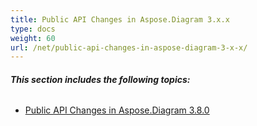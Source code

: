 ```yaml
---
title: Public API Changes in Aspose.Diagram 3.x.x
type: docs
weight: 60
url: /net/public-api-changes-in-aspose-diagram-3-x-x/
---
```


###### **This section includes the following topics:**
- [Public API Changes in Aspose.Diagram 3.8.0](/diagram/net/public-api-changes-in-aspose-diagram-3-8-0/)
